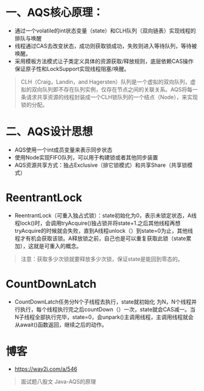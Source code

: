 # 一、AQS核心原理：
* 通过一个volatile的int状态变量（state）和CLH队列（双向链表）实现线程的排队与唤醒
* 线程通过CAS去改变状态，成功则获取锁成功，失败则进入等待队列，等待被唤醒。
* 采用模板方法模式让子类定义具体的资源获取/释放规则，底层依赖CAS操作保证原子性和LockSupport实现线程阻塞/唤醒。
> CLH（Craig，Landin，and Hagersten）队列是一个虚拟的双向队列，虚拟的双向队列即不存在队列实例，仅存在节点之间的关联关系。AQS将每一条请求共享资源的线程封装成一个CLH锁队列的一个结点（Node），来实现锁的分配。
# 二、AQS设计思想
* AQS使用一个int成员变量来表示同步状态
* 使用Node实现FIFO队列，可以用于构建锁或者其他同步装置
* AQS资源共享方式：独占Exclusive（排它锁模式）和共享Share（共享锁模式）

# ReentrantLock
* ReentrantLock（可重入独占式锁）：state初始化为0，表示未锁定状态，A线程lock()时，会调用tryAcquire()独占锁并将state+1.之后其他线程再想tryAcquire的时候就会失败，直到A线程unlock（）到state=0为止，其他线程才有机会获取该锁。A释放锁之前，自己也是可以重复获取此锁（state累加），这就是可重入的概念。
>注意：获取多少次锁就要释放多少次锁，保证state是能回到零态的。

# CountDownLatch
* CountDownLatch任务分N个子线程去执行，state就初始化 为N，N个线程并行执行，每个线程执行完之后countDown（）一次，state就会CAS减一。当N子线程全部执行完毕，state=0，会unpark()主调用线程，主调用线程就会从await()函数返回，继续之后的动作。

# 博客
* https://way2j.com/a/546
> 面试题八股文 Java-AQS的原理
